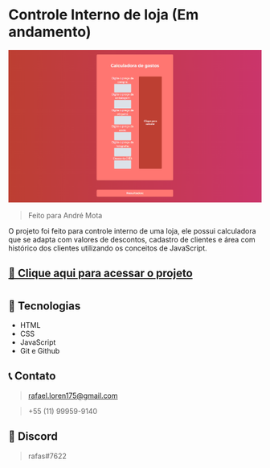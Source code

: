 # Controle Interno de loja (Em andamento)

![preview](./assets/preview.png)

> Feito para André Mota

O projeto foi feito para controle interno de uma loja, ele possui calculadora que se adapta com valores de descontos, cadastro de clientes e área com histórico dos clientes utilizando os conceitos de JavaScript.

## [🔗 Clique aqui para acessar o projeto](https://loren175.github.io/Projeto-Andre)

#

## 🚀 Tecnologias

- HTML
- CSS
- JavaScript
- Git e Github

## 📞 Contato

> rafael.loren175@gmail.com

> +55 (11) 99959-9140

## 👾 Discord

> rafas#7622
